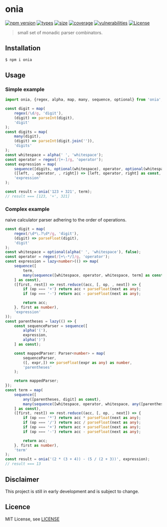 <h1 align="left">onia</h1>

[![npm version][npm-src]][npm-href]
[![types][types-src]][types-href]
[![size][size-src]][size-href]
[![coverage][coverage-src]][coverage-href]
[![vulnerabilities][vulnerabilities-src]][vulnerabilities-href]
[![License][license-src]][license-href]

> small set of monadic parser combinators.

## Installation
```bash
$ npm i onia
```

## Usage
### Simple example

```ts
import onia, {regex, alpha, map, many, sequence, optional} from 'onia';

const digit = map(
    regex(/\d/g, 'digit'),
    (digit) => parseInt(digit),
    'digit'
);
const digits = map(
    many(digit),
    (digit) => parseInt(digit.join('')),
    'digits'
);
const whitespace = alpha(' ', 'whitespace');
const operator = regex(/[+-]/g, 'operator');
const expression = map(
    sequence([digits, optional(whitespace), operator, optional(whitespace), digits] as const),
    ([left, , operator, , right]) => [left, operator, right] as const,
    'expression'
);

const result = onia('123 + 321', term);
// result === [123, '+', 321]
```

### Complex example
naive calculator parser adhering to the order of operations.

```ts
const digit = map(
    regex(/\d*\.?\d*/g, 'digit'),
    (digit) => parseFloat(digit),
    'digit'
);
const whitespace = optional(alpha(' ', 'whitespace'), false);
const operator = regex(/[+\-*/]/g, 'operator');
const expression = lazy<number>(() => map(
    sequence([
        term,
        many(sequence([whitespace, operator, whitespace, term] as const, 'expression'))
    ] as const),
    ([first, rest]) => rest.reduce((acc, [, op, , next]) => {
        if (op === '+') return acc + parseFloat(next as any);
        if (op === '-') return acc - parseFloat(next as any);

        return acc;
    }, first as number),
    'expression'
));
const parentheses = lazy(() => {
    const sequenceParser = sequence([
        alpha('('),
        expression,
        alpha(')')
    ] as const);

    const mappedParser: Parser<number> = map(
        sequenceParser,
        ([, expr,]) => parseFloat(expr as any) as number,
        'parentheses'
    );

    return mappedParser;
});
const term = map(
    sequence([
        any([parentheses, digit] as const),
        many(sequence([whitespace, operator, whitespace, any([parentheses, digit] as const)] as const, 'term'))
    ] as const),
    ([first, rest]) => rest.reduce((acc, [, op, , next]) => {
        if (op === '*') return acc * parseFloat(next as any);
        if (op === '/') return acc / parseFloat(next as any);
        if (op === '+') return acc + parseFloat(next as any);
        if (op === '-') return acc - parseFloat(next as any);

        return acc;
    }, first as number),
    'term'
);
const result = onia('(2 * (3 + 4)) - (5 / (2 + 3))', expression);
// result === 13

```

## Disclaimer
This project is still in early development and is subject to change.

## Licence
MIT License, see [LICENSE](./LICENSE)

[npm-src]: https://badgen.net/npm/v/onia
[npm-href]: https://www.npmjs.com/package/onia
[size-src]: https://badgen.net/packagephobia/install/onia
[size-href]: https://packagephobia.com/result?p=onia
[types-src]: https://badgen.net/npm/types/onia
[types-href]: https://www.npmjs.com/package/onia
[coverage-src]: https://coveralls.io/repos/github/sovrin/onia/badge.svg?branch=master
[coverage-href]: https://coveralls.io/github/sovrin/onia?branch=master
[vulnerabilities-src]: https://snyk.io/test/github/sovrin/onia/badge.svg
[vulnerabilities-href]: https://snyk.io/test/github/sovrin/onia
[license-src]: https://badgen.net/github/license/sovrin/onia
[license-href]: LICENSE
